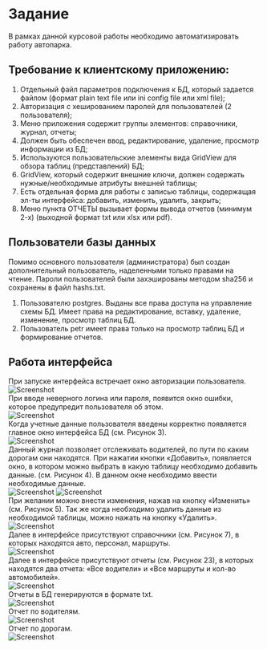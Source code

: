# Задание 
В рамках данной курсовой работы необходимо автоматизировать работу автопарка. 

## Требование к клиентскому приложению:
1) Отдельный файл параметров подключения к БД, который задается файлом (формат plain text file или ini config file или xml file);
2) Авторизация с хешированием паролей для пользователей (2 пользователя);
3) Меню приложения содержит группы элементов: справочники, журнал, отчеты;
4) Должен быть обеспечен ввод, редактирование, удаление, просмотр информации из БД;
5) Используются пользовательские элементы вида GridView для обзора таблиц (представлений) БД;
6) GridView, который содержит внешние ключи, должен содержать нужные/необходимые атрибуты внешней таблицы;
7) Есть отдельная форма для работы с записью таблицы, содержащая эл-ты интерфейса: добавить, изменить, удалить, закрыть;
8) Меню пункта ОТЧЕТЫ вызывает формы вывода отчетов (минимум 2-х) (выходной формат txt или xlsx или pdf).

## Пользователи базы данных

Помимо основного пользователя (администратора) был создан дополнительный пользователь, наделенными только правами на чтение. Пароли пользователей были захэшированы методом sha256 и сохранены в файл hashs.txt. 
1) Пользователю postgres. Выданы все права доступа на управление схемы БД. Имеет права на редактирование, вставку, удаление, изменение, просмотр таблиц БД.  
2) Пользователь petr имеет права только на просмотр таблиц БД и формирование отчетов.


## Работа интерфейса
При запуске интерфейса встречает окно авторизации пользователя.<br/>
![Screenshot](https://github.com/A192747/DB_Kurs/blob/main/images/image1.png)
<br/>
При вводе неверного логина или пароля, появится окно ошибки, которое предупредит пользователя об этом.
<br/>
![Screenshot](https://github.com/A192747/DB_Kurs/blob/main/images/image2.png)
<br/>
Когда учетные данные пользователя введены корректно появляется главное окно интерфейса БД (см. Рисунок 3).
<br/>
![Screenshot](https://github.com/A192747/DB_Kurs/blob/main/images/image3.png)
<br/>
Данный журнал позволяет отслеживать водителей, по пути по каким дорогам они находятся. При нажатии кнопки «Добавить», появляется окно, в котором можно выбрать в какую таблицу необходимо добавить данные. (см. Рисунок 4). В данном окне необходимо ввести необходимые данные.
<br/>
![Screenshot](https://github.com/A192747/DB_Kurs/blob/main/images/image4.png)
![Screenshot](https://github.com/A192747/DB_Kurs/blob/main/images/image5.png)
<br/>
При желании можно внести изменения, нажав на кнопку «Изменить» (см. Рисунок 5). Так же когда необходимо удалить данные из необходимой таблицы, можно нажать на кнопку «Удалить».
<br/>
![Screenshot](https://github.com/A192747/DB_Kurs/blob/main/images/image6.png)
<br/>
Далее в интерфейсе присутствуют справочники (см. Рисунок 7), в которых находятся авто, персонал, маршруты.
<br/>
![Screenshot](https://github.com/A192747/DB_Kurs/blob/main/images/image7.png)
<br/>
Далее в интерфейсе присутствуют отчеты (см. Рисунок 23), в которых находятся два отчета: «Все водители» и «Все маршруты и кол-во автомобилей».
<br/>
![Screenshot](https://github.com/A192747/DB_Kurs/blob/main/images/image8.png)
<br/>
Отчеты в БД генерируются в формате txt.
<br/>
![Screenshot](https://github.com/A192747/DB_Kurs/blob/main/images/image9.png)
<br/>
Отчет по водителям.
<br/>
![Screenshot](https://github.com/A192747/DB_Kurs/blob/main/images/image10.png)
<br/>
Отчет по дорогам.
<br/>
![Screenshot](https://github.com/A192747/DB_Kurs/blob/main/images/image11.png)
<br/>
